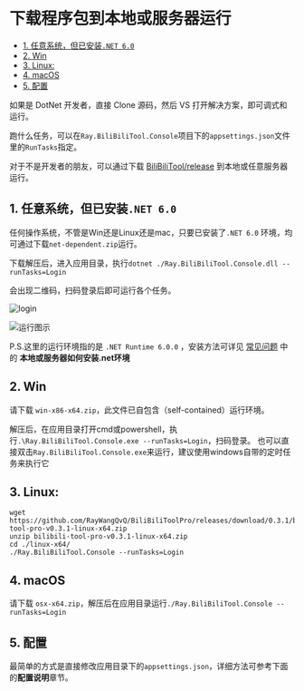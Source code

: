 # 下载程序包到本地或服务器运行

<!-- TOC depthFrom:2 -->

- [1. 任意系统，但已安装`.NET 6.0`](#1-任意系统但已安装net-60)
- [2. Win](#2-win)
- [3. Linux:](#3-linux)
- [4. macOS](#4-macos)
- [5. 配置](#5-配置)

<!-- /TOC -->

如果是 DotNet 开发者，直接 Clone 源码，然后 VS 打开解决方案，即可调式和运行。

跑什么任务，可以在`Ray.BiliBiliTool.Console`项目下的`appsettings.json`文件里的`RunTasks`指定。

对于不是开发者的朋友，可以通过下载 [BiliBiliTool/release](https://github.com/RayWangQvQ/BiliBiliToolPro/releases) 到本地或任意服务器运行。

## 1. 任意系统，但已安装`.NET 6.0`

任何操作系统，不管是Win还是Linux还是mac，只要已安装了`.NET 6.0` 环境，均可通过下载`net-dependent.zip`运行。

下载解压后，进入应用目录，执行`dotnet ./Ray.BiliBiliTool.Console.dll --runTasks=Login`

会出现二维码，扫码登录后即可运行各个任务。

![login](imgs/dotnet-login.png)

![运行图示](imgs/run-exe.png)

P.S.这里的运行环境指的是 `.NET Runtime 6.0.0` ，安装方法可详见 [常见问题](questions.md) 中的 **本地或服务器如何安装.net环境**

## 2. Win

请下载 `win-x86-x64.zip`，此文件已自包含（self-contained）运行环境。

解压后，在应用目录打开cmd或powershell，执行`.\Ray.BiliBiliTool.Console.exe --runTasks=Login`，扫码登录。
也可以直接双击`Ray.BiliBiliTool.Console.exe`来运行，建议使用windows自带的定时任务来执行它

## 3. Linux:

```
wget https://github.com/RayWangQvQ/BiliBiliToolPro/releases/download/0.3.1/bilibili-tool-pro-v0.3.1-linux-x64.zip
unzip bilibili-tool-pro-v0.3.1-linux-x64.zip
cd ./linux-x64/
./Ray.BiliBiliTool.Console --runTasks=Login
```

## 4. macOS
请下载 `osx-x64.zip`，解压后在应用目录运行`./Ray.BiliBiliTool.Console --runTasks=Login`

## 5. 配置

最简单的方式是直接修改应用目录下的`appsettings.json`，详细方法可参考下面的**配置说明**章节。
